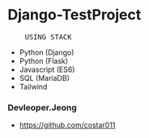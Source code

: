 # Django-TestProject

<pre>
    USING STACK
</pre>

- Python (Django)
- Python (Flask)
- Javascript (ES6)
- SQL (MariaDB)
- Tailwind

### Devleoper.Jeong

- https://github.com/costar011
